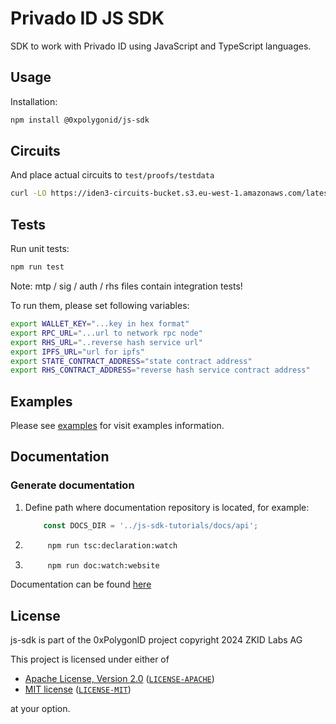 # Privado ID JS SDK

SDK to work with Privado ID using JavaScript and TypeScript languages.

## Usage

Installation:

```bash
npm install @0xpolygonid/js-sdk
```

## Circuits

And place actual circuits to `test/proofs/testdata`

```bash
curl -LO https://iden3-circuits-bucket.s3.eu-west-1.amazonaws.com/latest.zip
```

## Tests

Run unit tests:

```bash
npm run test
```

Note: mtp / sig / auth / rhs files contain integration tests!

To run them, please set following variables:

```bash
export WALLET_KEY="...key in hex format"
export RPC_URL="...url to network rpc node"
export RHS_URL="..reverse hash service url"
export IPFS_URL="url for ipfs"
export STATE_CONTRACT_ADDRESS="state contract address"
export RHS_CONTRACT_ADDRESS="reverse hash service contract address"
```

## Examples

Please see [examples](https://github.com/0xPolygonID/js-sdk-examples) for visit examples information.

## Documentation

### Generate documentation

1. Define path where documentation repository is located, for example:

    ```typescript
        const DOCS_DIR = '../js-sdk-tutorials/docs/api';
    ```

2. ```bash
        npm run tsc:declaration:watch
    ```

3. ```bash
        npm run doc:watch:website
    ```

Documentation can be found [here](https://0xpolygonid.github.io/js-sdk-tutorials/)

## License

js-sdk is part of the 0xPolygonID project copyright 2024 ZKID Labs AG

This project is licensed under either of

- [Apache License, Version 2.0](https://www.apache.org/licenses/LICENSE-2.0) ([`LICENSE-APACHE`](LICENSE-APACHE))
- [MIT license](https://opensource.org/licenses/MIT) ([`LICENSE-MIT`](LICENSE-MIT))

at your option.



